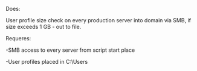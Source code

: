 Does:

User profile size check on every production server into domain via SMB, if size exceeds 1 GB - out to file.

Requeres:

-SMB access to every server from script start place

-User profiles placed in C:\Users
